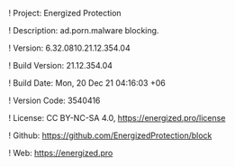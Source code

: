 ! Project: Energized Protection

! Description: ad.porn.malware blocking.

! Version: 6.32.0810.21.12.354.04

! Build Version: 21.12.354.04

! Build Date: Mon, 20 Dec 21 04:16:03 +06

! Version Code: 3540416

! License: CC BY-NC-SA 4.0, https://energized.pro/license

! Github: https://github.com/EnergizedProtection/block

! Web: https://energized.pro
